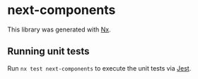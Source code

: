 # next-components

This library was generated with [Nx](https://nx.dev).

## Running unit tests

Run `nx test next-components` to execute the unit tests via
[Jest](https://jestjs.io).
